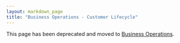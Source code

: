 ```yaml
---
layout: markdown_page
title: "Business Operations - Customer Lifecycle"
---
```


This page has been deprecated and moved to [Business Operations](https://github.com/isamu-isozaki/teamai_test/tree/master/business-ops/index.html.md/index.html.md).
